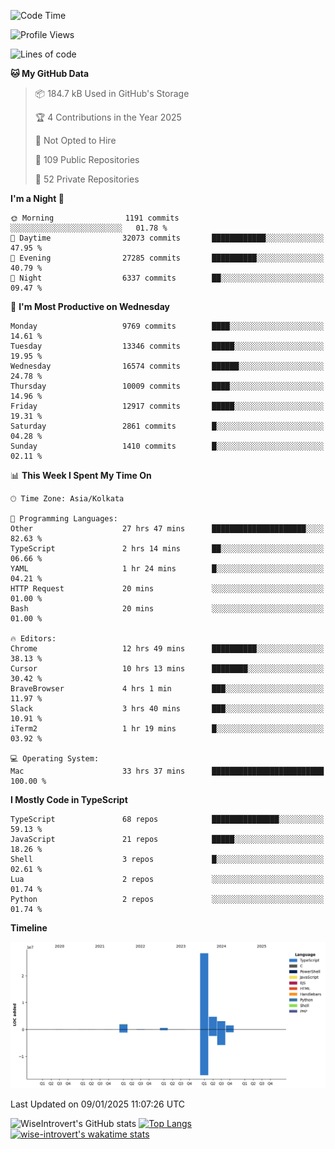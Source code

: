 <!--START_SECTION:waka-->
![Code Time](http://img.shields.io/badge/Code%20Time-2%2C095%20hrs%208%20mins-blue)

![Profile Views](http://img.shields.io/badge/Profile%20Views-0-blue)

![Lines of code](https://img.shields.io/badge/From%20Hello%20World%20I%27ve%20Written-40.7%20million%20lines%20of%20code-blue)

**🐱 My GitHub Data** 

> 📦 184.7 kB Used in GitHub's Storage 
 > 
> 🏆 4 Contributions in the Year 2025
 > 
> 🚫 Not Opted to Hire
 > 
> 📜 109 Public Repositories 
 > 
> 🔑 52 Private Repositories 
 > 
**I'm a Night 🦉** 

```text
🌞 Morning                1191 commits        ░░░░░░░░░░░░░░░░░░░░░░░░░   01.78 % 
🌆 Daytime                32073 commits       ████████████░░░░░░░░░░░░░   47.95 % 
🌃 Evening                27285 commits       ██████████░░░░░░░░░░░░░░░   40.79 % 
🌙 Night                  6337 commits        ██░░░░░░░░░░░░░░░░░░░░░░░   09.47 % 
```
📅 **I'm Most Productive on Wednesday** 

```text
Monday                   9769 commits        ████░░░░░░░░░░░░░░░░░░░░░   14.61 % 
Tuesday                  13346 commits       █████░░░░░░░░░░░░░░░░░░░░   19.95 % 
Wednesday                16574 commits       ██████░░░░░░░░░░░░░░░░░░░   24.78 % 
Thursday                 10009 commits       ████░░░░░░░░░░░░░░░░░░░░░   14.96 % 
Friday                   12917 commits       █████░░░░░░░░░░░░░░░░░░░░   19.31 % 
Saturday                 2861 commits        █░░░░░░░░░░░░░░░░░░░░░░░░   04.28 % 
Sunday                   1410 commits        █░░░░░░░░░░░░░░░░░░░░░░░░   02.11 % 
```


📊 **This Week I Spent My Time On** 

```text
🕑︎ Time Zone: Asia/Kolkata

💬 Programming Languages: 
Other                    27 hrs 47 mins      █████████████████████░░░░   82.63 % 
TypeScript               2 hrs 14 mins       ██░░░░░░░░░░░░░░░░░░░░░░░   06.66 % 
YAML                     1 hr 24 mins        █░░░░░░░░░░░░░░░░░░░░░░░░   04.21 % 
HTTP Request             20 mins             ░░░░░░░░░░░░░░░░░░░░░░░░░   01.00 % 
Bash                     20 mins             ░░░░░░░░░░░░░░░░░░░░░░░░░   01.00 % 

🔥 Editors: 
Chrome                   12 hrs 49 mins      ██████████░░░░░░░░░░░░░░░   38.13 % 
Cursor                   10 hrs 13 mins      ████████░░░░░░░░░░░░░░░░░   30.42 % 
BraveBrowser             4 hrs 1 min         ███░░░░░░░░░░░░░░░░░░░░░░   11.97 % 
Slack                    3 hrs 40 mins       ███░░░░░░░░░░░░░░░░░░░░░░   10.91 % 
iTerm2                   1 hr 19 mins        █░░░░░░░░░░░░░░░░░░░░░░░░   03.92 % 

💻 Operating System: 
Mac                      33 hrs 37 mins      █████████████████████████   100.00 % 
```

**I Mostly Code in TypeScript** 

```text
TypeScript               68 repos            ███████████████░░░░░░░░░░   59.13 % 
JavaScript               21 repos            █████░░░░░░░░░░░░░░░░░░░░   18.26 % 
Shell                    3 repos             █░░░░░░░░░░░░░░░░░░░░░░░░   02.61 % 
Lua                      2 repos             ░░░░░░░░░░░░░░░░░░░░░░░░░   01.74 % 
Python                   2 repos             ░░░░░░░░░░░░░░░░░░░░░░░░░   01.74 % 
```



**Timeline**

![Lines of Code chart](https://raw.githubusercontent.com/wise-introvert/wise-introvert/master/assets/bar_graph.png)


 Last Updated on 09/01/2025 11:07:26 UTC
<!--END_SECTION:waka-->

![WiseIntrovert's GitHub stats](https://github-readme-stats.vercel.app/api?username=wise-introvert&count_private=true&show_icons=true)
[![Top Langs](https://github-readme-stats.vercel.app/api/top-langs/?username=wise-introvert&langs_count=10)](https://github.com/anuraghazra/github-readme-stats)
[![wise-introvert's wakatime stats](https://github-readme-stats.vercel.app/api/wakatime?username=wiseintrovert)](https://github.com/anuraghazra/github-readme-stats)
